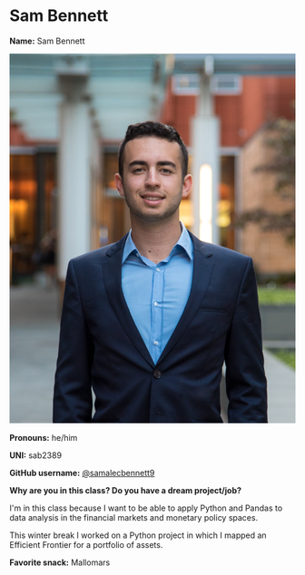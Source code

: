 # Sam Bennett

**Name:** Sam Bennett

![Sam](../img/people/Sam.jpg)

**Pronouns:** he/him

**UNI:** sab2389

**GitHub username:** [@samalecbennett9](https://github.com/samalecbennett9)

**Why are you in this class? Do you have a dream project/job?**

I'm in this class because I want to be able to apply Python and Pandas to data analysis in the financial markets and monetary policy spaces.

This winter break I worked on a Python project in which I mapped an Efficient Frontier for a portfolio of assets.

**Favorite snack:** Mallomars

